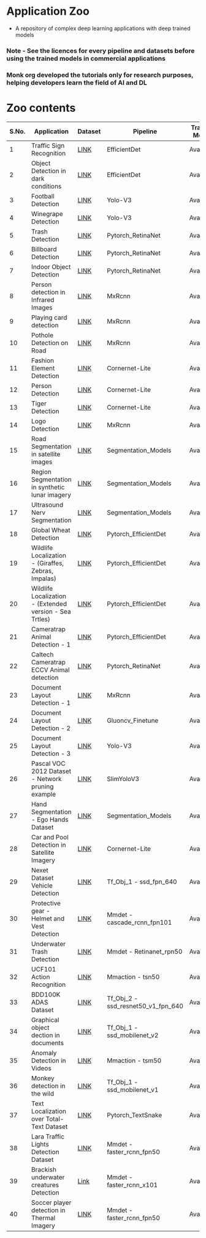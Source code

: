 # Application Zoo

  - A repository of complex deep learning applications with deep trained models
  
  
### Note - See the licences for every pipeline and datasets before using the trained models in commercial applications

### Monk org developed the tutorials only for research purposes, helping developers learn the field of AI and DL



# Zoo contents

| S.No. | Application                                             | Dataset                                                                              | Pipeline                           | Trained Model | How to use/create                                                                                                                                                                                   |
|-------|---------------------------------------------------------|--------------------------------------------------------------------------------------|------------------------------------|---------------|-----------------------------------------------------------------------------------------------------------------------------------------------------------------------------------------------------|
| 1     | Traffic Sign Recognition                                | [LINK](http://cvrr.ucsd.edu/LISA/lisa-traffic-sign-dataset.html)                     | EfficientDet                       | Available     | [LINK](https://github.com/Tessellate-Imaging/Monk_Object_Detection/blob/master/example_zoo/Example%20-%20LISA%20Traffic%20Sign%20Recognition%20(Multi-GPU).ipynb)                                   |
| 2     | Object Detection in dark conditions                     | [LINK](https://github.com/cs-chan/Exclusively-Dark-Image-Dataset)                    | EfficientDet                       | Available     | [LINK](https://github.com/Tessellate-Imaging/Monk_Object_Detection/blob/master/example_zoo/Example%20-%20Object%20Detection%20in%20low%20lighting%20conditions.ipynb)                               |
| 3     | Football Detection                                      | [LINK](https://storage.googleapis.com/openimages/web/index.html)                     | Yolo-V3                            | Available     | [LINK](https://github.com/Tessellate-Imaging/Monk_Object_Detection/blob/master/application_model_zoo/Example%20-%20FootBall%20detection.ipynb)                                                      |
| 4     | Winegrape Detection                                     | [LINK](https://github.com/thsant/wgisd)                                              | Yolo-V3                            | Available     | [LINK](https://github.com/Tessellate-Imaging/Monk_Object_Detection/blob/master/application_model_zoo/Example%20-%20Wine%20Grape%20Instance%20Detection%20Dataset.ipynb)                             |
| 5     | Trash Detection                                         | [LINK](http://tacodataset.org/)                                                      | Pytorch_RetinaNet                  | Available     | [LINK](https://github.com/Tessellate-Imaging/Monk_Object_Detection/blob/master/application_model_zoo/Example%20-%20Trash%20(Waste)%20Detection.ipynb)                                               |
| 6     | Billboard Detection                                     | [LINK](https://storage.googleapis.com/openimages/web/index.html)                     | Pytorch_RetinaNet                  | Available     | [LINK](https://github.com/Tessellate-Imaging/Monk_Object_Detection/blob/master/application_model_zoo/Example%20-%20Billboard%20(Hoarding%20detection).ipynb)                                        |
| 7     | Indoor Object Detection                                 | [LINK](https://storage.googleapis.com/openimages/web/index.html)                     | Pytorch_RetinaNet                  | Available     | [LINK](https://github.com/Tessellate-Imaging/Monk_Object_Detection/blob/master/application_model_zoo/Example%20-%20Indoor%20Image%20Object%20Detection%20and%20Tagging.ipynb)                       |
| 8     | Person detection in Infrared Images                     | [LINK](https://camel.ece.gatech.edu/)                                                | MxRcnn                             | Available     | [LINK](https://github.com/Tessellate-Imaging/Monk_Object_Detection/blob/master/application_model_zoo/Example%20-%20person%20detection%20in%20infrared%20images.ipynb)                               |
| 9     | Playing card detection                                  | [LINK](https://www.kaggle.com/luantm/playing-card)                                   | MxRcnn                             | Available     | [LINK](https://github.com/Tessellate-Imaging/Monk_Object_Detection/blob/master/application_model_zoo/Example%20-%20playing%20card%20detection.ipynb)                                                |
| 10    | Pothole Detection on Road                               | [LINK](https://www.kaggle.com/chitholian/annotated-potholes-dataset)                 | MxRcnn                             | Available     | [LINK](https://github.com/Tessellate-Imaging/Monk_Object_Detection/blob/master/application_model_zoo/Example%20-%20Pothole%20detection%20on%20roads.ipynb)                                          |
| 11    | Fashion Element Detection                               | [LINK](https://github.com/switchablenorms/DeepFashion2)                              | Cornernet-Lite                     | Available     | [LINK](https://github.com/Tessellate-Imaging/Monk_Object_Detection/blob/master/application_model_zoo/Example%20-%20Fashion%20detector%20on%20DeepFashion2%20Dataset.ipynb)                          |
| 12    | Person Detection                                        | [LINK](https://wider-challenge.org/2019.html)                                        | Cornernet-Lite                     | Available     | [LINK](https://github.com/Tessellate-Imaging/Monk_Object_Detection/blob/master/application_model_zoo/Example%20-%20Person%20Detection%20on%20WIDER%20Dataset.ipynb)                                 |
| 13    | Tiger Detection                                         | [LINK](https://storage.googleapis.com/openimages/web/index.html)                     | Cornernet-Lite                     | Available     | [LINK](https://github.com/Tessellate-Imaging/Monk_Object_Detection/blob/master/application_model_zoo/Example%20-%20Tiger%20detection%20using%20Cornernet-Saccade%20(No%20Val%20Dataset).ipynb)      |
| 14    | Logo Detection                                          | [LINK](https://qmul-openlogo.github.io/)                                             | MxRcnn                             | Available     | [LINK](https://github.com/Tessellate-Imaging/Monk_Object_Detection/blob/master/application_model_zoo/Example%20-%20logo%20detection.ipynb)                                                          |
| 15    | Road Segmentation in satellite images                   | [LINK](https://www.kaggle.com/insaff/massachusetts-roads-dataset)                    | Segmentation_Models                | Available     | [LINK](https://github.com/Tessellate-Imaging/Monk_Object_Detection/blob/master/application_model_zoo/Example%20-%20Road%20segmentation%20on%20Satellite%20Imageset.ipynb)                           |
| 16    | Region Segmentation in synthetic lunar imagery          | [LINK](https://www.kaggle.com/romainpessia/artificial-lunar-rocky-landscape-dataset) | Segmentation_Models                | Available     | [LINK](https://github.com/Tessellate-Imaging/Monk_Object_Detection/blob/master/application_model_zoo/Example%20-%20Region%20segmentation%20in%20synthetic%20lunar%20dataset.ipynb)                  |
| 17    | Ultrasound Nerv Segmentation                            | [LINK](https://www.kaggle.com/c/ultrasound-nerve-segmentation/data)                  | Segmentation_Models                | Available     | [LINK](https://github.com/Tessellate-Imaging/Monk_Object_Detection/blob/master/application_model_zoo/Example%20-%20Ultrasound%20nerve%20segmentation.ipynb)                                         |
| 18    | Global Wheat Detection                                  | [LINK](https://www.kaggle.com/c/global-wheat-detection/data)                         | Pytorch_EfficientDet               | Available     | [LINK](https://github.com/Tessellate-Imaging/Monk_Object_Detection/blob/master/application_model_zoo/Example%20-%20Global%20Wheat%20Detection%20Kaggle%20(Starter%20Code)%20.ipynb)                 |
| 19    | Wildlife Localization - (Giraffes, Zebras, Impalas)     | [LINK](https://lev.cs.rpi.edu/public/datasets/wild.tar.gz)                           | Pytorch_EfficientDet               | Available     | [LINK](https://github.com/Tessellate-Imaging/Monk_Object_Detection/blob/master/application_model_zoo/Example%20-%20Wildlife%20Localization%20-%20(Giraffes%2C%20Zebras%2C%20Impalas).ipynb)         |
| 20    | Wildlife Localization - (Extended version - Sea Trtles) | [LINK](https://lev.cs.rpi.edu/public/datasets/wild.tar.gz)                           | Pytorch_EfficientDet               | Available     | [LINK](https://github.com/Tessellate-Imaging/Monk_Object_Detection/blob/master/application_model_zoo/Example%20-%20Wildlife%20Localization%20-%20(Extended%20version%20with%20sea%20turtles).ipynb) |
| 21    | Cameratrap Animal Detection - 1                         | [LINK](https://www.dropbox.com/s/e6akva1ynzu7mha/cameratrap.rar?dl=0)                | Pytorch_EfficientDet               | Available     | [LINK](https://github.com/Tessellate-Imaging/Monk_Object_Detection/blob/master/application_model_zoo/Example%20-%20Cameratrap%20Animals%20Detection%20-%201.ipynb)                                  |
| 22    | Caltech Cameratrap ECCV Animal detection                | [LINK](https://beerys.github.io/CaltechCameraTraps/)                                 | Pytorch_RetinaNet                  | Available     | [LINK](https://github.com/Tessellate-Imaging/Monk_Object_Detection/blob/master/application_model_zoo/Example%20-%20Caltech%20cameratrap%20ECCV%20animal%20detection.ipynb)                          |
| 23    | Document Layout Detection - 1                           | [LINK](https://www.primaresearch.org/datasets/Layout_Analysis)                       | MxRcnn                             | Available     | [LINK](https://github.com/Tessellate-Imaging/Monk_Object_Detection/blob/master/application_model_zoo/Example%20-%20Document%20Layout%20Analysis%20(FasterRCNN).ipynb)                               |
| 24    | Document Layout Detection - 2                           | [LINK](https://www.primaresearch.org/datasets/Layout_Analysis)                       | Gluoncv_Finetune                   | Available     | [LINK](https://github.com/Tessellate-Imaging/Monk_Object_Detection/blob/master/application_model_zoo/Example%20-%20Document%20Layout%20Analysis%20(SSD512).ipynb)                                   |
| 25    | Document Layout Detection - 3                           | [LINK](https://www.primaresearch.org/datasets/Layout_Analysis)                       | Yolo-V3                            | Available     | [LINK](https://github.com/Tessellate-Imaging/Monk_Object_Detection/blob/master/application_model_zoo/Example%20-%20Document%20Layout%20Analysis%20(YOLOv3).ipynb)                                   |
| 26    | Pascal VOC 2012 Dataset - Network pruning example       | [LINK](http://host.robots.ox.ac.uk/pascal/VOC/)                                      | SlimYoloV3                         | Available     | [LINK](https://github.com/Tessellate-Imaging/Monk_Object_Detection/blob/master/application_model_zoo/Example%20-%20Pascal%20VOC%202012%20Dataset%20(Yolov3%20Pruning).ipynb)                        |
| 27    | Hand Segmentation - Ego Hands Dataset                   | [LINK](http://vision.soic.indiana.edu/projects/egohands/)                            | Segmentation_Models                | Available     | [LINK](https://github.com/Tessellate-Imaging/Monk_Object_Detection/blob/master/application_model_zoo/Example%20-%20Hand%20segmentation%20(Ego-Hands%20Dataset).ipynb)                               |
| 28    | Car and Pool Detection in Satellite Imagery             | [LINK](https://www.kaggle.com/kbhartiya83/swimming-pool-and-car-detection)           | Cornernet-Lite                     | Available     | [LINK](https://github.com/Tessellate-Imaging/Monk_Object_Detection/blob/master/application_model_zoo/Example%20-%20Car%20and%20Pool%20Detection.ipynb)                                              |
| 29    | Nexet Dataset Vehicle Detection                         | [LINK](https://www.kaggle.com/solesensei/nexet-original)                             | Tf_Obj_1 - ssd_fpn_640             | Available     | [LINK](https://github.com/Tessellate-Imaging/Monk_Object_Detection/blob/master/application_model_zoo/Example%20-%20Nexet%20Dataset%20Vehicle%20Detection.ipynb)                                     |
| 30    | Protective gear - Helmet and Vest Detection             | [LINK](https://github.com/ciber-lab/pictor-ppe)                                      | Mmdet - cascade_rcnn_fpn101        | Available     | [LINK](https://github.com/Tessellate-Imaging/Monk_Object_Detection/blob/master/application_model_zoo/Example%20-%20Protective%20gear%20-%20helmet%20and%20vest%20detection.ipynb)                   |
| 31    | Underwater Trash Detection                              | [LINK](https://conservancy.umn.edu/handle/11299/214366)                              | Mmdet - Retinanet_rpn50            | Available     | [LINK](https://github.com/Tessellate-Imaging/Monk_Object_Detection/blob/master/application_model_zoo/Example%20-%20Underwater%20Trash%20Detection.ipynb)                                            |
| 32    | UCF101 Action Recognition                               | [LINK](https://www.crcv.ucf.edu/data/UCF101.php)                                     | Mmaction - tsn50                   | Available     | [LINK](https://github.com/Tessellate-Imaging/Monk_Object_Detection/blob/master/application_model_zoo/Example%20-%20UCF101%20Action%20Recognition.ipynb)                                             |
| 33    | BDD100K ADAS Dataset                                    | [LINK](https://www.kaggle.com/solesensei/solesensei_bdd100k)                         | Tf_Obj_2 - ssd_resnet50_v1_fpn_640 | Available     | [LINK](https://github.com/Tessellate-Imaging/Monk_Object_Detection/blob/master/application_model_zoo/Example%20-%20BDD100K%20dataset%20with%20TensorRT%20optimization.ipynb)                        |
| 34    | Graphical object dection in documents                   | [LINK](http://cvit.iiit.ac.in/usodi/iiitar13k.php)                                   | Tf_Obj_1 - ssd_mobilenet_v2        | Available     | [LINK](https://github.com/Tessellate-Imaging/Monk_Object_Detection/blob/master/application_model_zoo/Example%20-%20Graphical%20figures%20detection%20in%20documents.ipynb)                          |
| 35    | Anomaly Detection in Videos                             | [LINK](https://www.crcv.ucf.edu/projects/real-world/)                                | Mmaction - tsm50                   | Available     | [LINK](https://github.com/Tessellate-Imaging/Monk_Object_Detection/blob/master/application_model_zoo/Example%20-%20Anomaly%20Detection%20in%20Videos.ipynb)                                         |
| 36    | Monkey detection in the wild                            | [LINK](https://storage.googleapis.com/openimages/web/index.html)                     | Tf_Obj_1 - ssd_mobilenet_v1        | Available     | [LINK](https://github.com/Tessellate-Imaging/Monk_Object_Detection/blob/master/application_model_zoo/Example%20-%20Monkey%20detection%20in%20the%20wild.ipynb)                                      |
| 37    | Text Localization over Total-Text Dataset               | [LINK](https://github.com/cs-chan/Total-Text-Dataset)                                | Pytorch_TextSnake                  | Available     | [LINK](https://github.com/Tessellate-Imaging/Monk_Object_Detection/blob/master/application_model_zoo/Example%20-%20Text%20Localization%20over%20Total-Text%20Dataset.ipynb)                         |
| 38    | Lara Traffic Lights Detection Dataset                   | [LINK](http://www.lara.prd.fr/benchmarks/trafficlightsrecognition)                   | Mmdet - faster_rcnn_fpn50          | Available     | [LINK](https://github.com/Tessellate-Imaging/Monk_Object_Detection/blob/master/application_model_zoo/Example%20-%20Lara%20Traffic%20Lights%20Detection%20Dataset.ipynb)                             |
| 39    | Brackish underwater creatures Detection                 | [Link](https://www.kaggle.com/aalgoruniversity/brackish-dataset/data)                | Mmdet - faster_rcnn_x101           | Available     | [LINK](https://github.com/Tessellate-Imaging/Monk_Object_Detection/blob/master/application_model_zoo/Example%20-%20Brackish%20Water%20Creatures%20Identification.ipynb)                             |
| 40    | Soccer player detection in Thermal Imagery              | [LINK](https://www.kaggle.com/aalborguniversity/thermal-soccer-dataset)              | Mmdet - faster_rcnn_fpn50          | Available     | [LINK](https://github.com/Tessellate-Imaging/Monk_Object_Detection/blob/master/application_model_zoo/Example%20-%20Thermal%20Soccer%20-%20(Player%20Detection).ipynb)                               |


